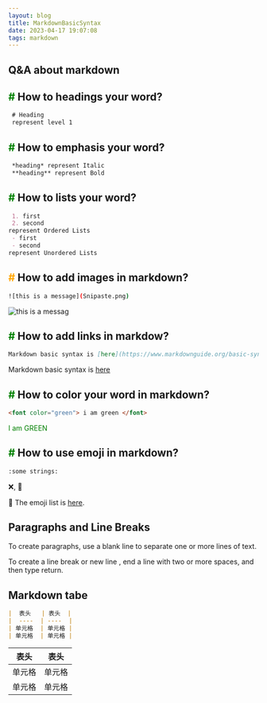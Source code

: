 ```yaml
---
layout: blog
title: MarkdownBasicSyntax
date: 2023-04-17 19:07:08
tags: markdown
---
```

## Q&A about markdown

## <font color="green">\#</font> How to headings your word?

``` markdown
 # Heading
 represent level 1
```
<!--more-->

## <font color="green">\#</font> How to emphasis your word?

``` markdown
 *heading* represent Italic
 **heading** represent Bold
```

## <font color="green">\#</font> How to lists your word?

``` markdown
 1. first
 2. second 
represent Ordered Lists
 - first
 - second 
represent Unordered Lists
```

## <font color="orange">\#</font> How to add images in markdown?

```bash
![this is a message](Snipaste.png)
```

![this is a messag](https://s3.bmp.ovh/imgs/2023/05/04/363e4e279c367a69.png)

## <font color="green">\#</font> How to add links in markdow?

``` markdown
Markdown basic syntax is [here](https://www.markdownguide.org/basic-syntax/)
```

Markdown basic syntax is [here](https://www.markdownguide.org/basic-syntax/)

## <font color="green">\#</font> How to color your word in markdown?

``` markdown
<font color="green"> i am green </font>
```

<font color="green"> I am GREEN </font>

## <font color="green">\#</font> How to use emoji in markdown?

``` markdown
:some strings:
```

:x:,  :link:

:link: The emoji list is [here](https://gist.github.com/rxaviers/7360908).

## Paragraphs and Line Breaks

To create paragraphs, use a blank line to separate one or more lines of text.

To create a line break or new line , end a line with two or more spaces, and then type return.

## Markdown tabe

```md
|  表头   | 表头  |
|  ----  | ----  |
| 单元格  | 单元格 |
| 单元格  | 单元格 |
```

|  表头   | 表头  |
|  ----  | ----  |
| 单元格  | 单元格 |
| 单元格  | 单元格 |